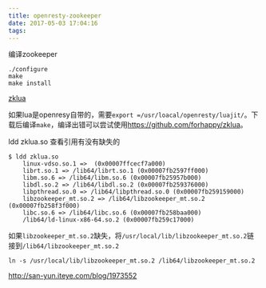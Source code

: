 ```yaml
---
title: openresty-zookeeper
date: 2017-05-03 17:04:16
tags: 
---
```

编译zookeeper 
```
./configure
make
make install 
```

[zklua](https://github.com/forhappy/zklua.git)

如果lua是openresy自带的，需要`export =/usr/loacal/openresty/luajit/`。下载后编译`make`，编译出错可以尝试使用<https://github.com/forhappy/zklua>。


ldd zklua.so 查看引用有没有缺失的
```
$ ldd zklua.so
	linux-vdso.so.1 =>  (0x00007ffcecf7a000)
	librt.so.1 => /lib64/librt.so.1 (0x00007fb2597ff000)
	libm.so.6 => /lib64/libm.so.6 (0x00007fb25957b000)
	libdl.so.2 => /lib64/libdl.so.2 (0x00007fb259376000)
	libpthread.so.0 => /lib64/libpthread.so.0 (0x00007fb259159000)
	libzookeeper_mt.so.2 => /lib64/libzookeeper_mt.so.2 (0x00007fb258f3f000)
	libc.so.6 => /lib64/libc.so.6 (0x00007fb258baa000)
	/lib64/ld-linux-x86-64.so.2 (0x00007fb259c17000)
```
如果`libzookeeper_mt.so.2`缺失，将`/usr/local/lib/libzookeeper_mt.so.2`链接到`/lib64/libzookeeper_mt.so.2`
```
ln -s /usr/local/lib/libzookeeper_mt.so.2 /lib64/libzookeeper_mt.so.2
```


<http://san-yun.iteye.com/blog/1973552>